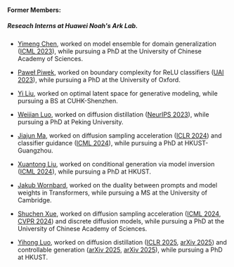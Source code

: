 #### Former Members:

##### Reseach Interns at Huawei Noah's Ark Lab.

- [Yimeng Chen](https://scholar.google.com/citations?user=KalhG8AAAAAJ), worked on model ensemble for domain generalization ([ICML 2023](https://proceedings.mlr.press/v202/chen23m.html)), while pursuing a PhD at the University of Chinese Academy of Sciences.

- [Paweł Piwek](https://www.linkedin.com/in/pawe%C5%82-piwek-99243b169/?originalSubdomain=uk), worked on boundary complexity for ReLU classifiers ([UAI 2023](https://proceedings.mlr.press/v216/piwek23a/piwek23a.pdf)), while pursuing a PhD at the University of Oxford.

- [Yi Liu](https://peterlau61.github.io/), worked on optimal latent space for generative modeling, while pursuing a BS at CUHK-Shenzhen.

- [Weijian Luo](https://pkulwj1994.github.io/), worked on diffusion distillation ([NeurIPS 2023](https://proceedings.neurips.cc/paper_files/paper/2023/file/f115f619b62833aadc5acb058975b0e6-Paper-Conference.pdf)), while pursuing a PhD at Peking University.

- [Jiajun Ma](https://scholar.google.com/citations?user=DDhhRooAAAAJ), worked on diffusion sampling acceleration ([ICLR 2024](https://openreview.net/forum?id=9DXXMXnIGm)) and classifier guidance ([ICML 2024](https://proceedings.mlr.press/v235/ma24r.html)), while pursuing a PhD at HKUST-Guangzhou.

- [Xuantong Liu](https://scholar.google.com/citations?user=5hGI8ZoAAAAJ), worked on conditional generation via model inversion ([ICML 2024](https://proceedings.mlr.press/v235/liu24aa.html)), while pursuing a PhD at HKUST.

- [Jakub Wornbard](https://www.linkedin.com/in/jakub-wornbard-a59b60195/?originalSubdomain=uk), worked on the duality between prompts and model weights in Transformers, while pursuing a MS at the University of Cambridge.

- [Shuchen Xue](https://scholar.google.com/citations?user=aA70TOwAAAAJ), worked on diffusion sampling acceleration ([ICML 2024](https://proceedings.mlr.press/v235/ma24r.html), [CVPR 2024](https://openaccess.thecvf.com/content/CVPR2024/html/Xue_Accelerating_Diffusion_Sampling_with_Optimized_Time_Steps_CVPR_2024_paper.html)) and discrete diffusion models, while pursuing a PhD at the University of Chinese Academy of Sciences.

- [Yihong Luo](https://luo-yihong.github.io/), worked on diffusion distillation ([ICLR 2025](https://openreview.net/forum?id=T7bmHkwzS6), [arXiv 2025](https://arxiv.org/abs/2503.06674)) and controllable generation ([arXiv 2025](https://arxiv.org/abs/2503.06652), [arXiv 2025](https://arxiv.org/abs/2503.13070)), while pursuing a PhD at HKUST.
